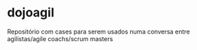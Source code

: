 # dojoagil
Repositório com cases para serem usados numa conversa entre agilistas/agile coachs/scrum masters
